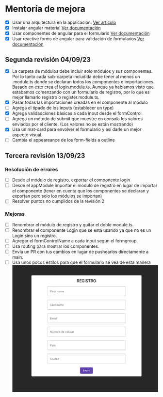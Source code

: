 # Mentoría de mejora
- [X] Usar una arquitectura en la applicación: [Ver articulo](https://www.danielboggiano.com/creando-una-arquitectura-efectiva-y-escalable-para-aplicaciones-spa-en-angular/)
- [X] Instalar angular material [Ver documentación](https://material.angular.io/guide/getting-started)
- [X] Usar componentes de angular para el formulario [Ver documentación](https://material.angular.io/components/input/overview)
- [X] Usar reactive forms de angular para validación de formularios [Ver documentación](https://angular.io/guide/reactive-forms)

## Segunda revisión 04/09/23
- [X] La carpeta de módulos debe incluir solo módulos y sus componentes. Por lo tanto cada sub-carpeta includida debe tener al menos un .module.ts donde se declaran todos los componentes e importaciones. Basado en esto crea el login.module.ts. Aunque ya habíamos visto que estabamos comenzando con un formulario de registro, por lo que es mejor llamarlo registro o register.module.ts.
- [X] Pasar todas las importaciones creadas en el componente al módulo
- [ ] Agrega el tipado de los inputs (establecer un type)
- [X] Agrega validadciones básicas a cada input desde el formControl
- [ ] Agrega un método de submit que muestre en consola los valores enviados por el cliente. (Los valores no se están mostrando)
- [X] Usa un mat-card para envolver el formulario y así darle un mejor aspecto visual.
- [ ] Cambia el appeareance de los form-fields a outline

## Tercera revisión 13/09/23
### Resolución de errores
- [ ] Desde el módulo de registro, exportar el componente login
- [ ] Desde el appModule importar el modulo de registro en lugar de importar el componente (tener en cuenta que los componentes se declaran y exportan pero solo los módulos se importan)
- [ ] Resolver puntos no cumplidos de la revisión 2

### Mejoras
- [ ] Renombrar el módulo de registro y quitar el doble module.ts.
- [ ] Renombrar el componente Login que se está usando ya que no es un Login sino un registro.
- [ ] Agregar el formControlName a cada input según el formgroup.
- [ ] Usa routing para mostrar los componentes.
- [ ] Envía un PR con tus cambios en lugar de pushearlos directamente a main.
- [ ] Usa unos pocos estilos para que el formulario se vea de esta manera
![mock](/src//assets//register-mock.png)
